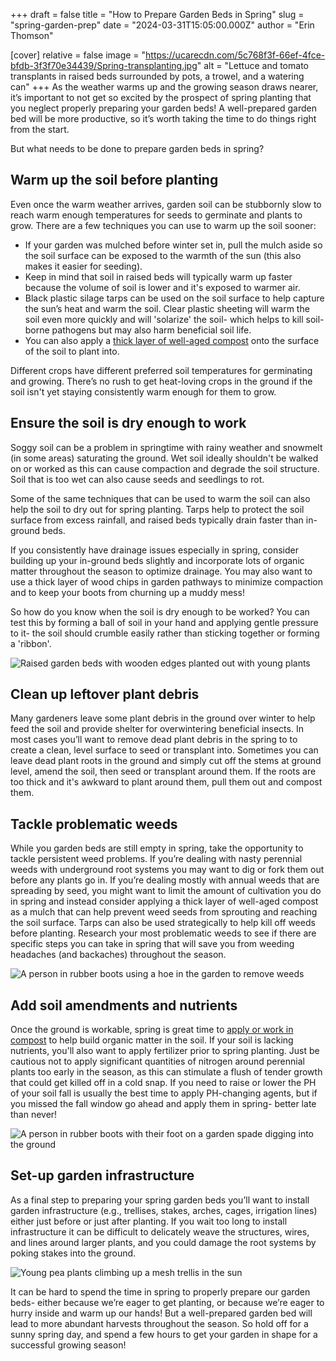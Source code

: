 +++
draft = false
title = "How to Prepare Garden Beds in Spring"
slug = "spring-garden-prep"
date = "2024-03-31T15:05:00.000Z"
author = "Erin Thomson"

[cover]
relative = false
image = "https://ucarecdn.com/5c768f3f-66ef-4fce-bfdb-3f3f70e34439/Spring-transplanting.jpg"
alt = "Lettuce and tomato transplants in raised beds surrounded by pots, a trowel, and a watering can"
+++
As the weather warms up and the growing season draws nearer, it’s important to not get so excited by the prospect of spring planting that you neglect properly preparing your garden beds! A well-prepared garden bed will be more productive, so it’s worth taking the time to do things right from the start.

But what needs to be done to prepare garden beds in spring?

## Warm up the soil before planting

Even once the warm weather arrives, garden soil can be stubbornly slow to reach warm enough temperatures for seeds to germinate and plants to grow. There are a few techniques you can use to warm up the soil sooner:

* If your garden was mulched before winter set in, pull the mulch aside so the soil surface can be exposed to the warmth of the sun (this also makes it easier for seeding). 
* Keep in mind that soil in raised beds will typically warm up faster because the volume of soil is lower and it's exposed to warmer air.
* Black plastic silage tarps can be used on the soil surface to help capture the sun’s heat and warm the soil. Clear plastic sheeting will warm the soil even more quickly and will 'solarize' the soil- which helps to kill soil-borne pathogens but may also harm beneficial soil life.
* You can also apply a [thick layer of well-aged compost](https://blog.planter.garden/posts/choose-garden-compost/) onto the surface of the soil to plant into. 

Different crops have different preferred soil temperatures for germinating and growing. There’s no rush to get heat-loving crops in the ground if the soil isn't yet staying consistently warm enough for them to grow.

## Ensure the soil is dry enough to work

Soggy soil can be a problem in springtime with rainy weather and snowmelt (in some areas) saturating the ground. Wet soil ideally shouldn't be walked on or worked as this can cause compaction and degrade the soil structure. Soil that is too wet can also cause seeds and seedlings to rot.

Some of the same techniques that can be used to warm the soil can also help the soil to dry out for spring planting. Tarps help to protect the soil surface from excess rainfall, and raised beds typically drain faster than in-ground beds. 

If you consistently have drainage issues especially in spring, consider building up your in-ground beds slightly and incorporate lots of organic matter throughout the season to optimize drainage. You may also want to use a thick layer of wood chips in garden pathways to minimize compaction and to keep your boots from churning up a muddy mess!

So how do you know when the soil is dry enough to be worked? You can test this by forming a ball of soil in your hand and applying gentle pressure to it- the soil should crumble easily rather than sticking together or forming a 'ribbon'.

![Raised garden beds with wooden edges planted out with young plants](https://ucarecdn.com/d5f1bfa4-f694-4354-8c9e-be0ab9a6eb0f/Raised-beds.jpg)

## Clean up leftover plant debris

Many gardeners leave some plant debris in the ground over winter to help feed the soil and provide shelter for overwintering beneficial insects. In most cases you’ll want to remove dead plant debris in the spring to to create a clean, level surface to seed or transplant into. Sometimes you can leave dead plant roots in the ground and simply cut off the stems at ground level, amend the soil, then seed or transplant around them. If the roots are too thick and it's awkward to plant around them, pull them out and compost them.

## Tackle problematic weeds

While you garden beds are still empty in spring, take the opportunity to tackle persistent weed problems. If you’re dealing with nasty perennial weeds with underground root systems you may want to dig or fork them out before any plants go in. If you’re dealing mostly with annual weeds that are spreading by seed, you might want to limit the amount of cultivation you do in spring and instead consider applying a thick layer of well-aged compost as a mulch that can help prevent weed seeds from sprouting and reaching the soil surface. Tarps can also be used strategically to help kill off weeds before planting. Research your most problematic weeds to see if there are specific steps you can take in spring that will save you from weeding headaches (and backaches) throughout the season.

![A person in rubber boots using a hoe in the garden to remove weeds](https://ucarecdn.com/0c3f5816-671e-4a6e-b942-946babeba758/Garden-weeding.jpg)

## Add soil amendments and nutrients

Once the ground is workable, spring is great time to [apply or work in compost](https://blog.planter.garden/posts/choose-garden-compost/) to help build organic matter in the soil. If your soil is lacking nutrients, you'll also want to apply fertilizer prior to spring planting. Just be cautious not to apply significant quantities of nitrogen around perennial plants too early in the season, as this can stimulate a flush of tender growth that could get killed off in a cold snap. If you need to raise or lower the PH of your soil fall is usually the best time to apply PH-changing agents, but if you missed the fall window go ahead and apply them in spring- better late than never!

![A person in rubber boots with their foot on a garden spade digging into the ground](https://ucarecdn.com/c4e736e2-a3f6-48a6-a8c7-f2a680ff93ea/Garden-digging.jpg)

## Set-up garden infrastructure

As a final step to preparing your spring garden beds you’ll want to install garden infrastructure (e.g., trellises, stakes, arches, cages, irrigation lines) either just before or just after planting. If you wait too long to install infrastructure it can be difficult to delicately weave the structures, wires, and lines around larger plants, and you could damage the root systems by poking stakes into the ground.

![](https://ucarecdn.com/a00874e0-4a24-4f84-b75d-10706829d33d/Pea-trellis.jpg "Young pea plants climbing up a mesh trellis in the sun")

It can be hard to spend the time in spring to properly prepare our garden beds- either because we’re eager to get planting, or because we’re eager to hurry inside and warm up our hands! But a well-prepared garden bed will lead to more abundant harvests throughout the season. So hold off for a sunny spring day, and spend a few hours to get your garden in shape for a successful growing season!
